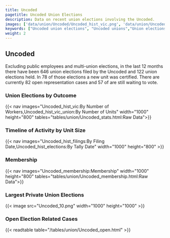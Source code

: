 ```yaml
---
title: Uncoded
pagetitle: Uncoded Union Elections
description: Data on recent union elections involving the Uncoded.
images: ['data/union/Uncoded/Uncoded_hist_vic.png', 'data/union/Uncoded/Uncoded_hist_size.png', 'data/union/Uncoded/Uncoded_10.png']
keywords: ["Uncoded union elections", "Uncoded unions","Union elections"]
weight: 2
---
```

##  Uncoded

Excluding public employees and multi-union elections, in the last 12 months there have been 646 union elections filed by the Uncoded and 122 union elections held. In 78 of those elections a new unit was certified. There are currently 82 open representation cases and 57 of are still waiting to vote.

### Union Elections by Outcome
{{< nav images="Uncoded_hist_vic:By Number of Workers,Uncoded_hist_vic_union:By Number of Units" width="1000" height="800" tables="tables/union/Uncoded_stats.html:Raw Data">}}

### Timeline of Activity by Unit Size
{{< nav images="Uncoded_hist_filings:By Filing Date,Uncoded_hist_elections:By Tally Date" width="1000" height="800" >}}

### Membership
{{< nav images="Uncoded_membership:Membership" width="1000" height="800" tables="tables/union/Uncoded_membership.html:Raw Data">}}

### Largest Private Union Elections
{{< image src="Uncoded_10.png" width="1000" height="1000"  >}}

### Open Election Related Cases
{{< readtable table="/tables/union/Uncoded_open.html" >}}

